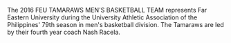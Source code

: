The 2016 FEU TAMARAWS MEN'S BASKETBALL TEAM represents Far Eastern University during the University Athletic Association of the Philippines' 79th season in men's basketball division. The Tamaraws are led by their fourth year coach Nash Racela.
